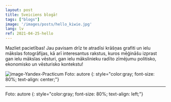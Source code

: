 ```yaml
---
layout: post
title: Sveiciens blogā! 
tags: ["blogs"]
image: '/images/posts/hello_kiwie.jpg'
lang: lv
ref: 2021-04-25-hello
---
```


Mazliet pacietības! Jau pavisam drīz te atradīsi krāšņas grafiti un ielu mākslas fotogrāfijas, kā arī interesantus rakstus, kuros mēģināšu izprast gan ielu mākslas vēsturi, gan ielu mākslinieku radīto zīmējumu politisko, ekonomisko un vēsturisko kontekstu!

![image-Yandex-Practicum](/images/posts/hello_kiwie.jpg)
Foto: autore
{: style="color:gray; font-size: 80%; text-align: center;"}


***

Foto: autore
{: style="color:gray; font-size: 80%; text-align: left;"}
